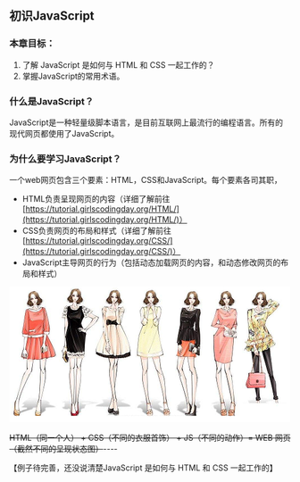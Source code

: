 ## 初识JavaScript

### 本章目标：

1. 了解 JavaScript 是如何与 HTML 和 CSS 一起工作的？
2. 掌握JavaScript的常用术语。

### 什么是JavaScript？

JavaScript是一种轻量级脚本语言，是目前互联网上最流行的编程语言。所有的现代网页都使用了JavaScript。

### 为什么要学习JavaScript？

一个web网页包含三个要素：HTML，CSS和JavaScript。每个要素各司其职，

* HTML负责呈现网页的内容（详细了解前往[https://tutorial.girlscodingday.org/HTML/](https://tutorial.girlscodingday.org/HTML/)）
* CSS负责网页的布局和样式（详细了解前往[https://tutorial.girlscodingday.org/CSS/](https://tutorial.girlscodingday.org/CSS/)）
* JavaScript主导网页的行为（包括动态加载网页的内容，和动态修改网页的布局和样式）

![](/assets/HCJ.png)

~~HTML（同一个人） + CSS（不同的衣服首饰） + JS（不同的动作）= WEB 网页（截然不同的呈现状态图）~~----

【例子待完善，还没说清楚JavaScript 是如何与 HTML 和 CSS 一起工作的】

### 



